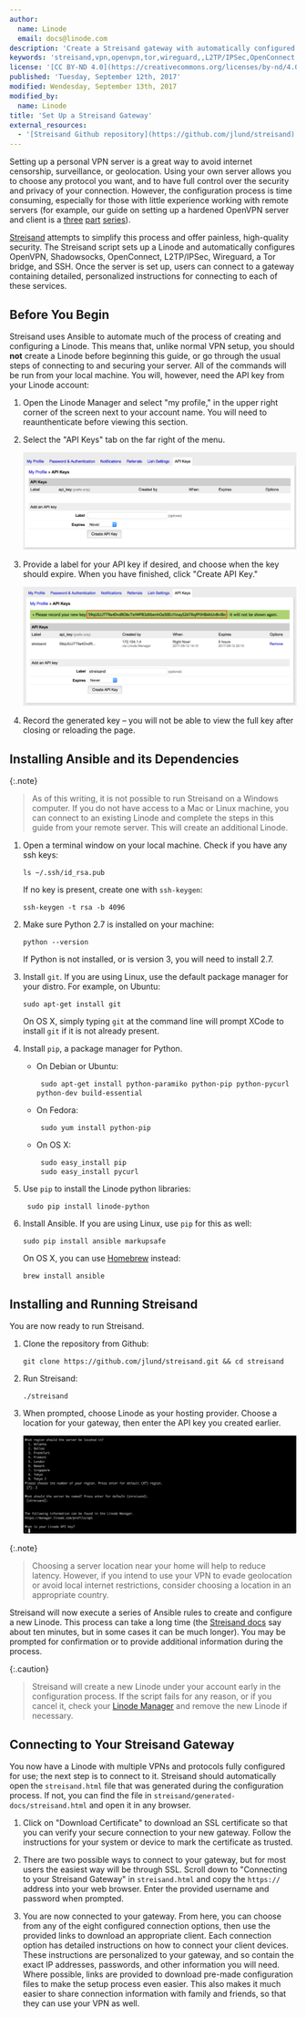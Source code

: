 ```yaml
---
author:
  name: Linode
  email: docs@linode.com
description: 'Create a Streisand gateway with automatically configured profiles for OpenVPN, ShadowSocks, WireGuard, Tor, and other services.'
keywords: 'streisand,vpn,openvpn,tor,wireguard,,L2TP/IPSec,OpenConnect,security'
license: '[CC BY-ND 4.0](https://creativecommons.org/licenses/by-nd/4.0)'
published: 'Tuesday, September 12th, 2017'
modified: Wendesday, September 13th, 2017
modified_by:
  name: Linode
title: 'Set Up a Streisand Gateway'
external_resources:
  - '[Streisand Github repository](https://github.com/jlund/streisand)'
---
```


 Setting up a personal VPN server is a great way to avoid internet censorship, surveillance, or geolocation. Using your own server allows you to choose any protocol you want, and to have full control over the security and privacy of your connection. However, the configuration process is time consuming, especially for those with little experience working with remote servers (for example, our guide on setting up a hardened OpenVPN server and client is a [three](/docs/networking/vpn/set-up-a-hardened-openvpn-server) [part](/docs/networking/vpn/tunnel-your-internet-traffic-through-an-openvpn-server) [series](/docs/networking/vpn/configuring-openvpn-client-devices)).

[Streisand](https://github.com/jlund/streisand) attempts to simplify this process and offer painless, high-quality security. The Streisand script sets up a Linode and automatically configures OpenVPN, Shadowsocks, OpenConnect, L2TP/IPSec, Wireguard, a Tor bridge, and SSH. Once the server is set up, users can connect to a gateway containing detailed, personalized instructions for connecting to each of these services.

## Before You Begin

Streisand uses Ansible to automate much of the process of creating and configuring a Linode. This means that, unlike normal VPN setup, you should **not** create a Linode before beginning this guide, or go through the usual steps of connecting to and securing your server. All of the commands will be run from your local machine. You will, however, need the API key from your Linode account:

1.  Open the Linode Manager and select "my profile," in the upper right corner of the screen next to your account name. You will need to reaunthenticate before viewing this section.

2.  Select the "API Keys" tab on the far right of the menu.

    ![Linode API Menu](/docs/assets/streisand/linode_api_menu.png)

3.  Provide a label for your API key if desired, and choose when the key should expire. When you have finished, click "Create API Key."

    ![API Key](/docs/assets/streisand/api_key.png)

4. Record the generated key – you will not be able to view the full key after closing or reloading the page.

## Installing Ansible and its Dependencies

{:.note}
>
> As of this writing, it is not possible to run Streisand on a Windows computer. If you do not have access to a Mac or Linux machine, you can connect to an existing Linode and complete the steps in this guide from your remote server. This will create an additional Linode.

1.  Open a terminal window on your local machine. Check if you have any ssh keys:

        ls ~/.ssh/id_rsa.pub

    If no key is present, create one with `ssh-keygen`:

        ssh-keygen -t rsa -b 4096

2.  Make sure Python 2.7 is installed on your machine:

        python --version

    If Python is not installed, or is version 3, you will need to install 2.7.

3.  Install `git`. If you are using Linux, use the default package manager for your distro. For example, on Ubuntu:

        sudo apt-get install git

    On OS X, simply typing `git` at the command line will prompt XCode to install `git` if it is not already present.

4.  Install `pip`, a package manager for Python.
    *  On Debian or Ubuntu:

            sudo apt-get install python-paramiko python-pip python-pycurl python-dev build-essential

    *  On Fedora:

            sudo yum install python-pip

    *  On OS X:

            sudo easy_install pip
            sudo easy_install pycurl

5. Use `pip` to install the Linode python libraries:

        sudo pip install linode-python

6.  Install Ansible. If you are using Linux, use `pip` for this as well:

        sudo pip install ansible markupsafe

    On OS X, you can use [Homebrew](http://www.homebrew.com) instead:

        brew install ansible

## Installing and Running Streisand

You are now ready to run Streisand.

1.  Clone the repository from Github:

        git clone https://github.com/jlund/streisand.git && cd streisand

2.  Run Streisand:

        ./streisand

3.  When prompted, choose Linode as your hosting provider. Choose a location for your gateway, then enter the API key you created earlier.

    ![Streisand API Prompt](/docs/assets/streisand/api-prompt.png)

{:.note}
>
> Choosing a server location near your home will help to reduce latency. However, if you intend to use your VPN to evade geolocation or avoid local internet restrictions, consider choosing a location in an appropriate country.

Streisand will now execute a series of Ansible rules to create and configure a new Linode. This process can take a long time (the [Streisand docs](https://github.com/jlund/streisand) say about ten minutes, but in some cases it can be much longer). You may be prompted for confirmation or to provide additional information during the process.

{:.caution}
>
> Streisand will create a new Linode under your account early in the configuration process. If the script fails for any reason, or if you cancel it, check your [Linode Manager](https://cloud.linode.com/) and remove the new Linode if necessary.


## Connecting to Your Streisand Gateway

You now have a Linode with multiple VPNs and protocols fully configured for use; the next step is to connect to it. Streisand should automatically open the `streisand.html` file that was generated during the configuration process. If not, you can find the file in `streisand/generated-docs/streisand.html` and open it in any browser.

1.  Click on "Download Certificate" to download an SSL certificate so that you can verify your secure connection to your new gateway. Follow the instructions for your system or device to mark the certificate as trusted.

2.  There are two possible ways to connect to your gateway, but for most users the easiest way will be through SSL. Scroll down to "Connecting to your Streisand Gateway" in `streisand.html` and copy the `https://` address into your web browser. Enter the provided username and password when prompted.

3.  You are now connected to your gateway. From here, you can choose from any of the eight configured connection options, then use the provided links to download an appropriate client. Each connection option has detailed instructions on how to connect your client devices. These instructions are personalized to your gateway, and so contain the exact IP addresses, passwords, and other information you will need. Where possible, links are provided to download pre-made configuration files to make the setup process even easier. This also makes it much easier to share connection information with family and friends, so that they can use your VPN as well.
